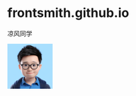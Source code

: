 # frontsmith.github.io
凉风同学

<img src="https://raw.githubusercontent.com/frontsmith/FNotePic/master/data/202404291510570.png" alt="lauramarkcb_simple_avatar_pixar_3d_rendering_83e59e8e-1c0f-43cf-8320-60efde039381.png" style="zoom:10%;" />
